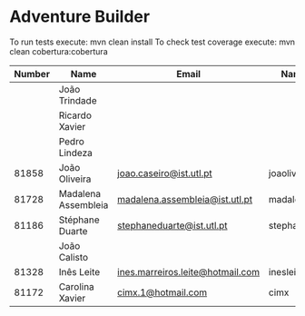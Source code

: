 # Adventure Builder

To run tests execute: mvn clean install
To check test coverage execute: mvn clean cobertura:cobertura

|   Number   |          Name           |            Email          |   Name GitHUb  | Grupo |
| ---------- | ----------------------- | -----------------------   | ---------------| ----- |
|       | João Trindade           |   |   |   1   |
|       | Ricardo Xavier         |  |  |   2   |
|            | Pedro Lindeza                        |                           |                |   3   |
| 81858      | João Oliveira           | joao.caseiro@ist.utl.pt          | joaoliveir        |   4   |
| 81728      | Madalena Assembleia     | madalena.assembleia@ist.utl.pt   | madalenassembleia |   5   |
| 81186      | Stéphane Duarte         | stephaneduarte@ist.utl.pt        | stephaneduarte    |   6   |
|            | João Calisto            |                                  |                   |   7   |
| 81328      | Inês Leite              | ines.marreiros.leite@hotmail.com | inesleite         |   8   |
| 81172      | Carolina Xavier         | cimx.1@hotmail.com               | cimx              |   9   |
